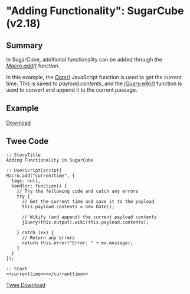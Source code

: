 # "Adding Functionality": SugarCube (v2.18)

## Summary

In SugarCube, additional functionality can be added through the *[Macro.add()](http://www.motoslave.net/sugarcube/2/docs/api-macro.html#macro-api)* function.

In this example, the *[Date()](https://developer.mozilla.org/en-US/docs/Web/JavaScript/Reference/Global_Objects/Date)* JavaScript function is used to get the current time. This is saved to *payload.contents*, and the *[jQuery.wiki()](http://www.motoslave.net/sugarcube/2/docs/object-methods.html#jquery-jqueryprotowiki)* function is used to convert and append it to the current passage.

## Example

[Download](sugarcube_adding_functionality_example.html)

## Twee Code

```twee
:: StoryTitle
Adding Functionality in SugarCube

:: UserScript[script]
Macro.add("currenttime", {
  tags: null,
  handler: function() {
    // Try the following code and catch any errors
    try {
      // Get the current time and save it to the payload
      this.payload.contents = new Date();

      // Wikify (and append) the current payload contents
      jQuery(this.output).wiki(this.payload.contents);

    } catch (ex) {
      // Return any errors
      return this.error("Error: " + ex.message);
    }
  }
});

:: Start
<<currenttime>><</currenttime>>

```

[Twee Download](sugarcube_adding_functionality_twee.txt)
